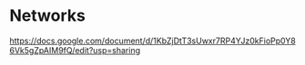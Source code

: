 # Networks
https://docs.google.com/document/d/1KbZjDtT3sUwxr7RP4YJz0kFioPp0Y86Vk5gZpAIM9fQ/edit?usp=sharing
